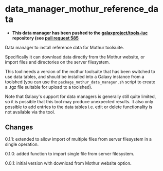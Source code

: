 data_manager_mothur_reference_data
==================================

* **This data manager has been pushed to the
  [galaxproject/tools-iuc](https://github.com/galaxyproject/tools-iuc)
  repository (see
  [pull request 585](https://github.com/galaxyproject/tools-iuc/pull/585)**

Data manager to install reference data for Mothur toolsuite.

Specifically it can download data directly from the Mothur website, or
import files and directories on the server filesystem.

This tool needs a version of the mothur toolsuite that has been switched to
use data tables, and should be installed into a Galaxy instance from a
toolshed (you can use the `package_mothur_data_manager.sh` script to create
a .tgz file suitable for upload to a toolshed).

Note that Galaxy's support for data managers is generally still quite limited,
so it is possible that this tool may produce unexpected results. It also only
possible to add entries to the data tables i.e. edit or delete functionality
is not available via the tool.

Changes
-------

0.1.1: extended to allow import of multiple files from server
       filesystem in a single operation.

0.1.0: added function to import single file from server filesystem.

0.0.1: initial version with download from Mothur website option.